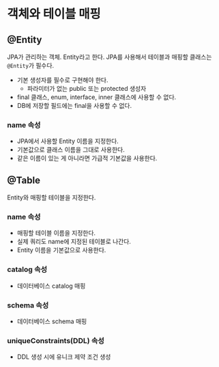 # 객체와 테이블 매핑

## @Entity

JPA가 관리하는 객체. Entity라고 한다. JPA를 사용해서 테이블과 매핑할 클래스는 `@Entity`가 필수다.

- 기본 생성자를 필수로 구현해야 한다.
    - 파라미터가 없는 public 또는 protected 생성자
- final 클래스, enum, interface, inner 클래스에 사용할 수 없다.
- DB에 저장할 필드에는 final을 사용할 수 없다.

### name 속성

- JPA에서 사용할 Entity 이름을 지정한다.
- 기본값으로 클래스 이름을 그대로 사용한다.
- 같은 이름이 있는 게 아니라면 가급적 기본값을 사용한다.

## @Table

Entity와 매핑할 테이블을 지정한다.

### name 속성

- 매핑할 테이블 이름을 지정한다.
- 실제 쿼리도 name에 지정된 테이블로 나간다.
- Entity 이름을 기본값으로 사용한다.

### catalog 속성

- 데이터베이스 catalog 매핑

### schema 속성

- 데이터베이스 schema 매핑

### uniqueConstraints(DDL) 속성

- DDL 생성 시에 유니크 제약 조건 생성